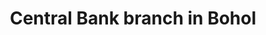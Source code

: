 ---
layout: post
title: 'Central Bank branch in Bohol'
category: headlines
image: true
hl-title: 'NEW BANGKO SENTRAL BRANCH IN BOHOL'
hl-desc: ' - Gov. Edgar Chatto, Acting Vice Governor BenjieArcamo, and Dauis Mayor Miriam Sumaylo witness signing of Deed of Absolute Sale by Asst. Gov. IluminadaSicat, Managing Director of the Regional Monetary Affairs Sub-sector of the BangkoSentralngPilipinas and ExequielLofranco, lot owner for the Bohol branch of the BangkoSentralngPilipinas in Brgy. Tinago, Dauis. Sicat said construction should begin by end of 2018 and finish late 2019 or early 2020. The new branch of the Central Bank is seen to make Bohol more attractive to business and investment and to further growth in the banking industry and business sector. Also standing as witnesses were PAG-ASA National Administrator Vicente Malano and PAG-ASA regional director Oscar Tabada along with PDRRM Officer Anthony Damalerio, TaRSIER117’s MeinardButalid and Mark Sidney Galia, Office of Civil Defense Asst. Regional Director Ver Neil Balaba, and UP Professor Emeritus Jose Abueva. (EDCOM)'
dated: Feb 18 - 24, 2018
---